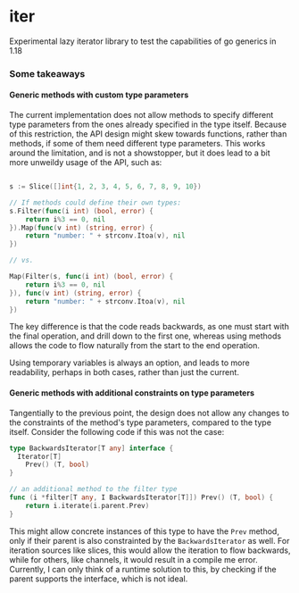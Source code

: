 # iter
Experimental lazy iterator library to test the capabilities of go generics in 1.18

### Some takeaways

#### Generic methods with custom type parameters

The current implementation does not allow methods to specify different type parameters from the ones already specified in the type itself. Because of this restriction, the API design might skew towards functions, rather than methods, if some of them need different type parameters. This works around the limitation, and is not a showstopper, but it does lead to a bit more unweildy usage of the API, such as:

```go

s := Slice([]int{1, 2, 3, 4, 5, 6, 7, 8, 9, 10})

// If methods could define their own types:
s.Filter(func(i int) (bool, error) {
	return i%3 == 0, nil
}).Map(func(v int) (string, error) {
	return "number: " + strconv.Itoa(v), nil
})

// vs.

Map(Filter(s, func(i int) (bool, error) {
	return i%3 == 0, nil
}), func(v int) (string, error) {
	return "number: " + strconv.Itoa(v), nil
})
```

The key difference is that the code reads backwards, as one must start with the final operation, and drill down to the first one, whereas using methods allows the code to flow naturally from the start to the end operation.

Using temporary variables is always an option, and leads to more readability, perhaps in both cases, rather than just the current.

#### Generic methods with additional constraints on type parameters

Tangentially to the previous point, the design does not allow any changes to the constraints of the method's type parameters, compared to the type itself. Consider the following code if this was not the case:

```go
type BackwardsIterator[T any] interface {
  Iterator[T]
	Prev() (T, bool)
}

// an additional method to the filter type
func (i *filter[T any, I BackwardsIterator[T]]) Prev() (T, bool) {
	return i.iterate(i.parent.Prev)
}
```

This might allow concrete instances of this type to have the `Prev` method, only if their parent is also constrainted by the `BackwardsIterator` as well. For iteration sources like slices, this would allow the iteration to flow backwards, while for others, like channels, it would result in a compile me error. Currently, I can only think of a runtime solution to this, by checking if the parent supports the interface, which is not ideal.
